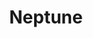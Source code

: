 ---
layout: planet
title: Neptune
meta: Neptune is the eighth and farthest known planet from the Sun in the Solar System. 
type: gas giant
discoverer: Galle, Le Verrier
discovered: 1846-09-23
orbit: 164 years
radius: 24,341
tilt: 3
image:
source: https://en.wikipedia.org/wiki/Neptune
---